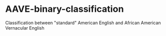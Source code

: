 # AAVE-binary-classification
Classification between "standard" American English and African American Vernacular English
